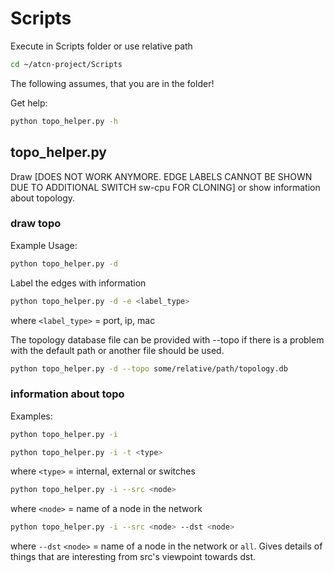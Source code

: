 # Scripts

Execute in Scripts folder or use relative path
```bash
cd ~/atcn-project/Scripts
```
The following assumes, that you are in the folder!

Get help:
```bash
python topo_helper.py -h
```

## topo_helper.py

Draw [DOES NOT WORK ANYMORE. EDGE LABELS CANNOT BE SHOWN DUE TO ADDITIONAL SWITCH sw-cpu FOR CLONING] or show information about topology.

### draw topo

Example Usage:

```bash
python topo_helper.py -d
```

Label the edges with information
```bash
python topo_helper.py -d -e <label_type>
```
where `<label_type>` = port, ip, mac

The topology database file can be provided with --topo if there is a problem with the default path or another file should be used.
```bash
python topo_helper.py -d --topo some/relative/path/topology.db
```

### information about topo

Examples:

```bash
python topo_helper.py -i
```

```bash
python topo_helper.py -i -t <type>
```
where `<type>` = internal, external or switches

```bash
python topo_helper.py -i --src <node>
```
where `<node>` = name of a node in the network

```bash
python topo_helper.py -i --src <node> --dst <node>
```
where `--dst` `<node>` = name of a node in the network or `all`. Gives details of things that are interesting from src's viewpoint towards dst.
